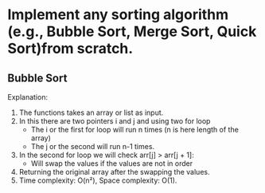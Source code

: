 # Implement any sorting algorithm (e.g., Bubble Sort, Merge Sort, Quick Sort)from scratch.

## Bubble Sort

Explanation:
1. The functions takes an array or list as input.
2. In this there are two pointers i and j and using two for loop
    * The i or the first for loop will run n times (n is here length of the array)
    * The j or the second will run n-1 times.
3. In the second for loop we will check arr[j] > arr[j + 1]:
    * Will swap the values if the values are not in order
4. Returning the original array after the swapping the values.
5. Time complexity: O(n²), Space complexity: O(1).
